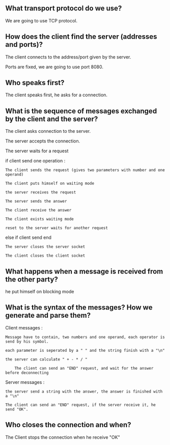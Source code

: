 ## What transport protocol do we use?

We are going to use TCP protocol.

## How does the client find the server (addresses and ports)?

The client connects to the address/port given by the server. 

Ports are fixed, we are going to use port 8080.

## Who speaks first?

The client speaks first, he asks for a connection.

## What is the sequence of messages exchanged by the client and the server?

The client asks connection to the server.

The server accepts the connection.

The server waits for a request

if client send one operation : 

    The client sends the request (gives two parameters with number and one operand)

    The client puts himself on waiting mode

    the server receives the request

    The server sends the answer

    The client receive the answer

    The client exists waiting mode
    
    reset to the server waits for another request
    
else if client send end

    The server closes the server socket

    The client closes the client socket



## What happens when a message is received from the other party? 

he put himself on blocking mode

## What is the syntax of the messages? How we generate and parse them?

Client messages : 

    Message have to contain, two numbers and one operand, each operator is send by his symbol.

    each parameter is seperated by a " " and the string finish with a "\n"

    the server can calculate " + - * / "
    
        The client can send an "END" request, and wait for the answer before deconnecting

Server messages : 

    the server send a string with the answer, the answer is finished with a "\n"

    The client can send an "END" request, if the server receive it, he send "OK".

## Who closes the connection and when?

The Client stops the connection when he receive "OK"
